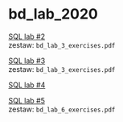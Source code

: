 # bd_lab_2020
[SQL lab #2 ](lab2.md)  
zestaw: `bd_lab_3_exercises.pdf`  

[SQL lab #3](lab3.md)    
zestaw: `bd_lab_3_exercises.pdf`  

[SQL lab #4](lab4.md)    

[SQL lab #5](lab5.md)    
zestaw: `bd_lab_6_exercises.pdf`  
